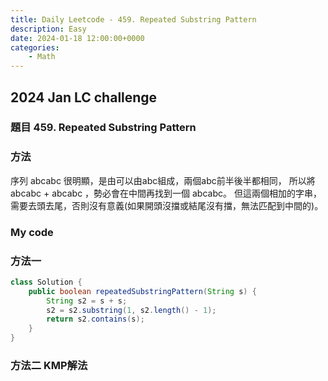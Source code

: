 ```yaml
---
title: Daily Leetcode - 459. Repeated Substring Pattern
description: Easy
date: 2024-01-18 12:00:00+0000
categories:
    - Math
---
```


##  2024 Jan LC challenge

### 題目  459. Repeated Substring Pattern

### 方法

序列 abcabc 很明顯，是由可以由abc組成，兩個abc前半後半都相同，
所以將abcabc + abcabc ，勢必會在中間再找到一個 abcabc。
但這兩個相加的字串，需要去頭去尾，否則沒有意義(如果開頭沒擋或結尾沒有擋，無法匹配到中間的)。

### My code 

### 方法一

```java
class Solution {
    public boolean repeatedSubstringPattern(String s) {
        String s2 = s + s;
        s2 = s2.substring(1, s2.length() - 1);
        return s2.contains(s);
    }
}
```

### 方法二 KMP解法


